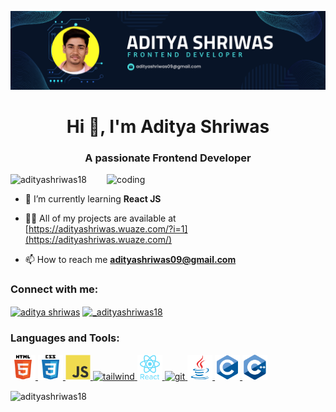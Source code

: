 ![logo](https://github.com/AdityaShriwas18/AdityaShriwas18/blob/main/Black%20Minimalist%20LinkedIn%20Banner.png)
<h1 align="center">Hi 👋, I'm Aditya Shriwas</h1>
<h3 align="center">A passionate Frontend Developer</h3>

<img align="right" alt="coding" width="350" src="https://media.tenor.com/whgQwNlVvNkAAAAi/xero-code.gif">

<p align="left"> <img src="https://komarev.com/ghpvc/?username=adityashriwas18&label=Profile%20views&color=0e75b6&style=flat" alt="adityashriwas18" /> </p>

- 🌱 I’m currently learning **React JS**

- 👨‍💻 All of my projects are available at [https://adityashriwas.wuaze.com/?i=1](https://adityashriwas.wuaze.com/)

- 📫 How to reach me **adityashriwas09@gmail.com**

<h3 align="left">Connect with me:</h3>
<p align="left">
<a href="https://www.linkedin.com/in/adityashriwas18/" target="blank"><img align="center" src="https://raw.githubusercontent.com/rahuldkjain/github-profile-readme-generator/master/src/images/icons/Social/linked-in-alt.svg" alt="aditya shriwas" height="30" width="40" /></a>
<a href="https://instagram.com/_adityashriwas18" target="blank"><img align="center" src="https://raw.githubusercontent.com/rahuldkjain/github-profile-readme-generator/master/src/images/icons/Social/instagram.svg" alt="_adityashriwas18" height="30" width="40" /></a>
</p>

<h3 align="left">Languages and Tools:</h3>
<p align="left">
    <a href="https://www.w3.org/html/" target="_blank" rel="noreferrer">
        <img src="https://raw.githubusercontent.com/devicons/devicon/master/icons/html5/html5-original-wordmark.svg" alt="html5" width="40" height="40"/>
    </a>
    <a href="https://www.w3schools.com/css/" target="_blank" rel="noreferrer">
        <img src="https://raw.githubusercontent.com/devicons/devicon/master/icons/css3/css3-original-wordmark.svg" alt="css3" width="40" height="40"/>
    </a>
    <a href="https://developer.mozilla.org/en-US/docs/Web/JavaScript" target="_blank" rel="noreferrer">
        <img src="https://raw.githubusercontent.com/devicons/devicon/master/icons/javascript/javascript-original.svg" alt="javascript" width="40" height="40"/>
    </a>
    <a href="https://tailwindcss.com/" target="_blank" rel="noreferrer">
        <img src="https://www.vectorlogo.zone/logos/tailwindcss/tailwindcss-icon.svg" alt="tailwind" width="40" height="40"/>
    </a>
    <a href="https://reactjs.org/" target="_blank" rel="noreferrer">
        <img src="https://raw.githubusercontent.com/devicons/devicon/master/icons/react/react-original-wordmark.svg" alt="react" width="40" height="40"/>
    </a>
    <a href="https://git-scm.com/" target="_blank" rel="noreferrer">
        <img src="https://www.vectorlogo.zone/logos/git-scm/git-scm-icon.svg" alt="git" width="40" height="40"/>
    </a>
    <a href="https://www.java.com" target="_blank" rel="noreferrer">
        <img src="https://raw.githubusercontent.com/devicons/devicon/master/icons/java/java-original.svg" alt="java" width="40" height="40"/>
    </a>
    <a href="https://www.cprogramming.com/" target="_blank" rel="noreferrer">
        <img src="https://raw.githubusercontent.com/devicons/devicon/master/icons/c/c-original.svg" alt="c" width="40" height="40"/>
    </a>
    <a href="https://www.w3schools.com/cpp/" target="_blank" rel="noreferrer">
        <img src="https://raw.githubusercontent.com/devicons/devicon/master/icons/cplusplus/cplusplus-original.svg" alt="cplusplus" width="40" height="40"/>
    </a>
</p>


<p><img align="center" src="https://github-readme-stats.vercel.app/api/top-langs?username=adityashriwas18&show_icons=true&locale=en&layout=compact" alt="adityashriwas18" /></p>

